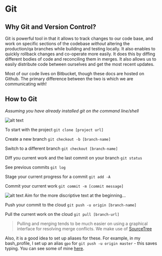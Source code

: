# Git

## Why Git and Version Control?

Git is powerful tool in that it allows to track changes to our code base, and work on specific sections of the codebase *without* altering the production/qa branches while building and testing locally.  It also enables to quickly rollback changes and co-operate more easily.  It does this by diffing different bodies of code and reconciling them in merges. It also allows us to easily distribute code between ourselves and get the most recent updates.

Most of our code lives on Bitbucket, though these docs are hosted on Github.  The primary difference between the two is which we are communicating with!

## How to Git

*Assuming you have already installed git on the command line/shell*

![alt text](http://imgs.xkcd.com/comics/git.png
 "Really you just need a few")

To start with the project `git clone [project url]`

Create a new branch `git checkout -b [branch-name]`

Switch to a different branch `git checkout [branch-name]`

Diff you current work and the last commit on your branch `git status`

See previous commits `git log`

Stage your current progress for a commit `git add -A`

Commit your current work `git commit -m [commit message]`

![alt text](http://imgs.xkcd.com/comics/git_commit.png "Commit Messaging")
Aim for the more discriptive text at the beginning...

Push your commit to the cloud `git push -u origin [branch-name]`

Pull the current work on the cloud `git pull [branch-url]`

> Pulling and merging tends to be much easier on using a graphical interface for resolving merge conflicts. We make use of [SourceTree](https://www.atlassian.com/software/sourcetree)

Also, it is a good idea to set up aliases for these.  For example, in my bash_profile, I set up an alias `gpo` for `git push -u origin master` - this saves typing.  You can see some of mine [here](https://github.com/keldonia/Dotfiles).
